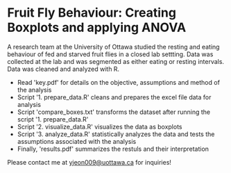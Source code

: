 # Fruit Fly Behaviour: Creating Boxplots and applying ANOVA
A research team at the University of Ottawa studied the resting and eating behaviour of fed and starved fruit flies in a closed lab settting. Data was collected at the lab and was segmented as either eating or resting intervals. Data was cleaned and analyzed with R.

- Read 'key.pdf' for details on the objective, assumptions and method of the analysis
- Script '1. prepare_data.R' cleans and prepares the excel file data for analysis
- Script 'compare_boxes.txt' transforms the dataset after running the script '1. prepare_data.R'
- Script '2. visualize_data.R' visualizes the data as boxplots
- Script '3. analyze_data.R' statistically analyzes the data and tests the assumptions associated with the analysis
- Finally, 'results.pdf' summarizes the restuls and their interpretation

Please contact me at yjeon009@uottawa.ca for inquiries!
